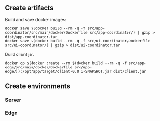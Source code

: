 ## Create artifacts

Build and save docker images:
```
docker save $(docker build --rm -q -f src/app-coordinator/src/main/docker/Dockerfile src/app-coordinator/) | gzip > dist/app-coordinator.tar
docker save $(docker build --rm -q -f src/ui-coordinator/Dockerfile src/ui-coordinator/) | gzip > dist/ui-coordinator.tar
```
Build client jar:
```
docker cp $(docker create --rm $(docker build --rm -q -f src/app-edge/src/main/docker/Dockerfile src/app-edge/)):/opt/app/target/client-0.0.1-SNAPSHOT.jar dist/client.jar
```

## Create environments

### Server


### Edge


